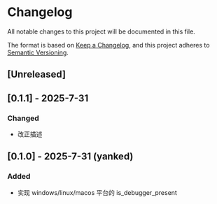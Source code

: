 # Changelog

All notable changes to this project will be documented in this file.

The format is based on [Keep a Changelog](https://keepachangelog.com/en/1.0.0/),
and this project adheres to [Semantic Versioning](https://semver.org/spec/v2.0.0.html).

## [Unreleased]

## [0.1.1] - 2025-7-31

### Changed

* 改正描述

## [0.1.0] - 2025-7-31 (yanked)

### Added

* 实现 windows/linux/macos 平台的 is_debugger_present
